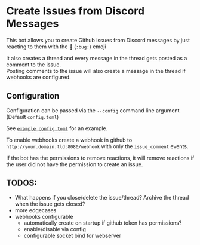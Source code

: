 # Create Issues from Discord Messages

This bot allows you to create Github issues from Discord messages by just reacting to them with the 🐛 (`:bug:`) emoji

It also creates a thread and every message in the thread gets posted as a comment to the issue.  
Posting comments to the issue will also create a message in the thread if webhooks are configured.

## Configuration

Configuration can be passed via the `--config` command line argument (Default `config.toml`)

See [`example_config.toml`](example_config.toml) for an example.

To enable webhooks create a webhook in github to `http://your.domain.tld:8080/webhook` with only the `issue_comment` events.

If the bot has the permissions to remove reactions, it will remove reactions if the user did not have the permission to create an issue.

## TODOS:

- What happens if you close/delete the issue/thread? Archive the thread when the issue gets closed?
- more edgecases
- webhooks configurable
    - automatically create on startup if github token has permissions?
    - enable/disable via config
    - configurable socket bind for webserver
